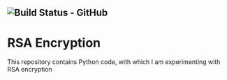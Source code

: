 ![Build Status - GitHub](https://github.com/wouterpennings/rca_enc/workflows/python_tests/badge.svg)
---

# RSA Encryption
This repository contains Python code, with which I am experimenting with RSA encryption

